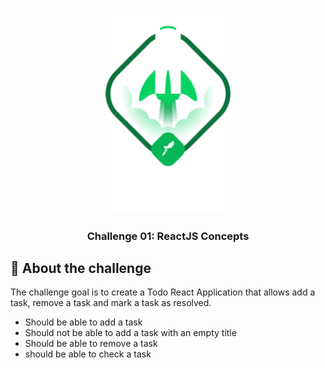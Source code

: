 <h1 align="center">
    <img alt="Ignite" src="https://raw.githubusercontent.com/mesaquejunior/ignite-reactconcepts/main/src/assets/ignite.png" width="200px" />
</h1>

<h3 align="center">
  Challenge 01: ReactJS Concepts
</h3>

##  :rocket: About the challenge

The challenge goal is to create a Todo React Application that allows add a task, remove a task and mark a task as resolved.

- Should be able to add a task
- Should not be able to add a task with an empty title
- Should be able to remove a task
- should be able to check a task
